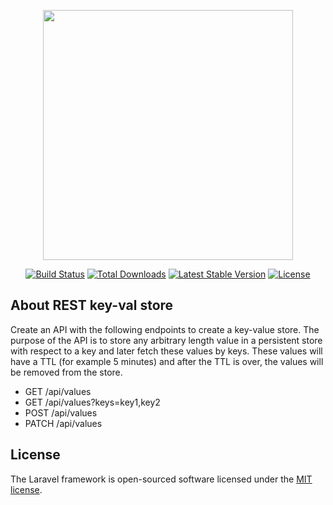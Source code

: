 <p align="center"><img src="https://res.cloudinary.com/dtfbvvkyp/image/upload/v1566331377/laravel-logolockup-cmyk-red.svg" width="400"></p>

<p align="center">
<a href="https://travis-ci.org/laravel/framework"><img src="https://travis-ci.org/laravel/framework.svg" alt="Build Status"></a>
<a href="https://packagist.org/packages/laravel/framework"><img src="https://poser.pugx.org/laravel/framework/d/total.svg" alt="Total Downloads"></a>
<a href="https://packagist.org/packages/laravel/framework"><img src="https://poser.pugx.org/laravel/framework/v/stable.svg" alt="Latest Stable Version"></a>
<a href="https://packagist.org/packages/laravel/framework"><img src="https://poser.pugx.org/laravel/framework/license.svg" alt="License"></a>
</p>

## About REST key-val store

Create an API with the following endpoints to create a key-value store. The purpose of the API is to store any arbitrary length value in a persistent store with respect to a key and later fetch these values by keys. These values will have a TTL (for example 5 minutes) and after the TTL is over, the values will be removed from the store.

- GET /api/values
- GET /api/values?keys=key1,key2
- POST /api/values
- PATCH /api/values


## License

The Laravel framework is open-sourced software licensed under the [MIT license](https://opensource.org/licenses/MIT).
